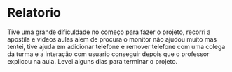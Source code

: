 # Relatorio
Tive uma grande dificuldade no começo para fazer o projeto, recorri a apostila e videos aulas alem de procura o monitor não ajudou muito mas tentei, tive ajuda em adicionar telefone e remover telefone com uma colega da turma e a interação com usuario conseguir depois que o professor explicou na aula. Levei alguns dias para terminar o projeto.
